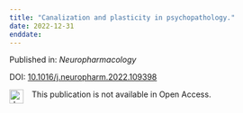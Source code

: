 ```yaml
---
title: "Canalization and plasticity in psychopathology."
date: 2022-12-31
enddate:
---
```


Published in: *Neuropharmacology*

DOI: [10.1016/j.neuropharm.2022.109398](https://doi.org/10.1016/j.neuropharm.2022.109398)

<img src="https://upload.wikimedia.org/wikipedia/commons/thumb/0/0e/Closed_Access_logo_transparent.svg/1200px-Closed_Access_logo_transparent.svg.png" alt="drawing" width="25" align="left"/> &nbsp;&nbsp;&nbsp;This publication is not available in Open Access.


